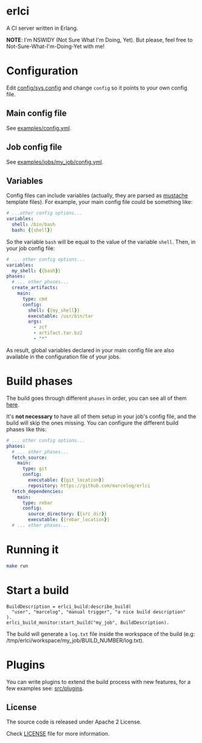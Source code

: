 erlci
=====

A CI server written in Erlang.

**NOTE**: I'm NSWIDY (Not Sure What I'm Doing, Yet). But please, feel free to
Not-Sure-What-I'm-Doing-Yet with me!

# Configuration
Edit [config/sys.config](https://github.com/marcelog/erlci/blob/master/config/sys.config.example) and
change `config` so it points to your own config file.

## Main config file
See [examples/config.yml](https://github.com/marcelog/erlci/blob/master/examples/config.yml).

## Job config file
See [examples/jobs/my_job/config.yml](https://github.com/marcelog/erlci/blob/master/examples/jobs/my_job/config.yml).

## Variables
Config files can include variables (actually, they are parsed as [mustache](https://mustache.github.io)
template files). For example, your main config file could be something like:
```yaml
# ...other config options...
variables:
  shell: /bin/bash
  bash: {{shell}}
```

So the variable `bash` will be equal to the value of the variable `shell`. Then,
in your job config file:
```yaml
# ... other config options...
variables:
  my_shell: {{bash}}
phases:
  # ... other phases...
  create_artifacts:
    main:
      type: cmd
      config:
        shell: {{my_shell}}
        executable: /usr/bin/tar
        args:
          - zcf
          - artifact.tar.bz2
          - "*"
```

As result, global variables declared in your main config file are also
available in the configuration file of your jobs.

# Build phases
The build goes through different `phases` in order, you can see all of them
[here](https://github.com/marcelog/erlci/blob/master/apps/erlci/include/phase.hrl).

It's **not necessary** to have all of them setup in your job's config file, and
the build will skip the ones missing. You can configure the different build
phases like this:
```yaml
# ... other config options...
phases:
  # ... other phases...
  fetch_source:
    main:
      type: git
      config:
        executable: {{git_location}}
        repository: https://github.com/marcelog/erlci
  fetch_dependencies:
    main:
      type: rebar
      config:
        source_directory: {{src_dir}}
        executable: {{rebar_location}}
  # ... other phases...
```

# Running it

```bash
make run
```

# Start a build
```
BuildDescription = erlci_build:describe_build(
  "user", "marcelog", "manual trigger", "a nice build description"
).
erlci_build_monitor:start_build("my_job", BuildDescription).
```

The build will generate a `log.txt` file inside the workspace of the build (e.g:
/tmp/erlci/workspace/my_job/BUILD_NUMBER/log.txt).

# Plugins
You can write plugins to extend the build process with new features, for a few
examples see: [src/plugins](https://github.com/marcelog/erlci/tree/master/apps/erlci/src/plugins).

## License
The source code is released under Apache 2 License.

Check [LICENSE](https://github.com/marcelog/erlci/blob/master/LICENSE) file for more information.
